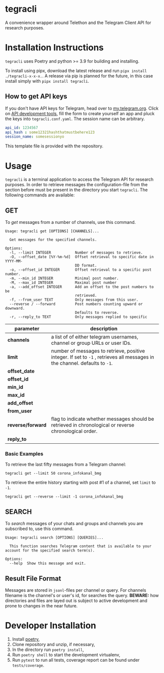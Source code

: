 # tegracli

A convenience wrapper around Telethon and the Telegram Client API for research purposes.

# Installation Instructions

`tegracli` uses Poetry and python >= 3.9 for building and installing.

To install using pipx, download the latest release and run `pipx install ./tegracli-x-x-x.`.
A release via pip is planned for the future, in this case install simply with `pipx install tegracli`.

## How to get API keys

If you don't have API keys for Telegram, head over to [my.telegram.org](https://my.telegram.org). Click on [API development tools](https://my.telegram.org/apps), fill the form to create yourself an app and pluck the keys into `tegracli.conf.yaml`. The session name can be arbitrary.

```yaml
api_id: 1234567
api_hash : some12321hashthatmustbehere123
session_name: somesessionyo
```

This template file is provided with the repository.

# Usage

`tegracli` is a terminal application to access the Telegram API for research purposes. 
In order to retrieve messages the configuration-file from the section before must be present in the directory you start `tegracli`. 
The following commands are available:

## GET

To _get_ messages from a number of channels, use this command.

```
Usage: tegracli get [OPTIONS] [CHANNELS]...

  Get messages for the specified channels.

Options:
  -l, --limit INTEGER           Number of messages to retrieve.
  -O, --offset_date [%Y-%m-%d]  Offset retrieval to specific date in YYYY-MM-
                                DD format.
  -o, --offset_id INTEGER       Offset retrieval to a specific post number.
  -m, --min_id INTEGER          Minimal post number.
  -M, --max_id INTEGER          Maximal post number
  -a, --add_offset INTEGER      Add an offset to the post numbers to be
                                retrieved.
  -f, --from_user TEXT          Only messages from this user.
  --reverse / --forward         Post numbers counting upward or downward.
                                Defaults to reverse.
  -r, --reply_to TEXT           Only messages replied to specific 
```
| **parameter**       | **description**                                                                                                                 |
| --------------- | --------------------------------------------------------------------------------------------------------------------------- |
| **channels**    | a list of of either telegram usernames, channel or group URLs or user IDs.                                                  |
| **limit**       | number of messages to retrieve, positive integer. If set to `-1` , retrieves all messages in the channel. defaults to `-1`. |
| **offset_date** |                                                                                                                             |
| **offset_id**   |                                                                                                                             |
| **min_id**      |                                                                                                                             |
| **max_id**      |                                                                                                                             |
| **add_offset**  |                                                                                                                             |
| **from_user**   |                                                                                                                             |
| **reverse/forward**     | flag to indicate whether messages should be retrieved in chronological or reverse chronological order.                      |
| **reply_to**    |                                                                                                                             |

### Basic Examples

To retrieve the last fifty messages from a Telegram channel:

```
tegracli get --limit 50 corona_infokanal_bmg
```

To retrieve the entire history starting with post #1 of a channel, set `limit` to `-1`.

```
tegracli get --reverse --limit -1 corona_infokanal_bmg
```


## SEARCH

To _search_ messages of your chats and groups and channels you are subscribed to, use this command.

```
Usage: tegracli search [OPTIONS] [QUERIES]...

  This function searches Telegram content that is available to your account for the specified search term(s).

Options:
  --help  Show this message and exit.
```

## Result File Format

Messages are stored in `jsonl`-files per channel or query. For channels filename is the channel's or user's id, for searches the query.
**BEWARE:** how directories and files are layed out is subject to active development and prone to changes in the near future.

# Developer Installation

1. Install [poetry](https://python-poetry.org/docs/#installation),
2. Clone repository and unzip, if necessary,
3. In the directory run `poetry install`,
4. Run `poetry shell` to start the development virtualenv,
6. Run `pytest` to run all tests, coverage report can be found under `tests/coverage`.
